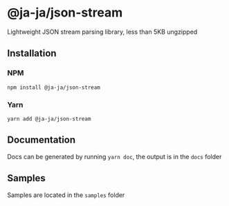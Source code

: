 # @ja-ja/json-stream

Lightweight JSON stream parsing library, less than 5KB ungzipped

## Installation

### NPM

```
npm install @ja-ja/json-stream
```

### Yarn

```
yarn add @ja-ja/json-stream
```

## Documentation

Docs can be generated by running `yarn doc`, the output is in the `docs` folder

## Samples

Samples are located in the `samples` folder
